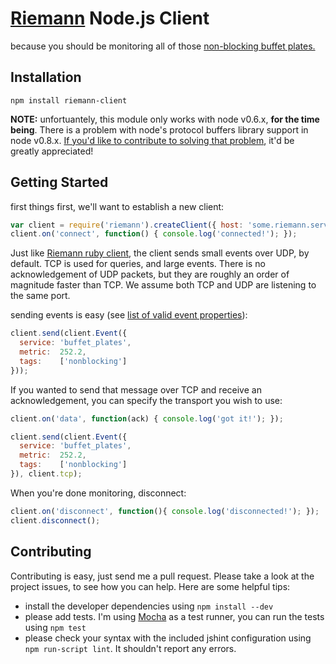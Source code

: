 # [Riemann](http://aphyr.github.com/riemann/) Node.js Client

because you should be monitoring all of those [non-blocking buffet plates.](http://www.infinitelooper.com/?v=-sfZqL4Plxc&p=n#/242;267)


## Installation

```
npm install riemann-client
```

**NOTE:** unfortuantely, this module only works with node v0.6.x, __for the time being__. There is a problem with node's protocol buffers library support in node v0.8.x. [If you'd like to contribute to solving that problem](https://github.com/chrisdew/protobuf/issues/8), it'd be greatly appreciated!

## Getting Started

first things first, we'll want to establish a new client:

```js
var client = require('riemann').createClient({ host: 'some.riemann.server', port: 5555 });
client.on('connect', function() { console.log('connected!'); });
```

Just like [Riemann ruby client](https://github.com/aphyr/riemann-ruby-client), the client sends small events over UDP, by default. TCP is used for queries, and large events. There is no acknowledgement of UDP packets, but they are roughly an order of magnitude faster than TCP. We assume both TCP and UDP are listening to the same port.

sending events is easy (see [list of valid event properties](https://www.github.com/perezd/riemann-nodejs-client)):

```js
client.send(client.Event({
  service: 'buffet_plates',
  metric:  252.2,
  tags:    ['nonblocking']
}));
```

If you wanted to send that message over TCP and receive an acknowledgement, you can specify the transport you wish to use:

```js
client.on('data', function(ack) { console.log('got it!'); });

client.send(client.Event({
  service: 'buffet_plates',
  metric:  252.2,
  tags:    ['nonblocking']
}), client.tcp);
```

When you're done monitoring, disconnect:

```js
client.on('disconnect', function(){ console.log('disconnected!'); });
client.disconnect();
```


## Contributing

Contributing is easy, just send me a pull request. Please take a look at the project issues, to see how you can help. Here are some helpful tips:

- install the developer dependencies using `npm install --dev`
- please add tests. I'm using [Mocha](http://visionmedia.github.com/mocha/) as a test runner, you can run the tests using `npm test`
- please check your syntax with the included jshint configuration using `npm run-script lint`. It shouldn't report any errors.
